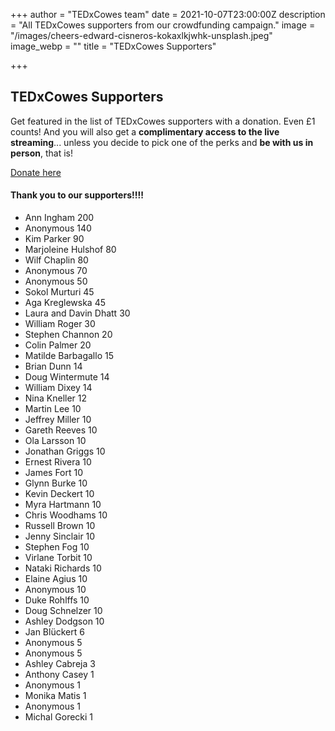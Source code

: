 +++
author = "TEDxCowes team"
date = 2021-10-07T23:00:00Z
description = "All TEDxCowes supporters from our crowdfunding campaign."
image = "/images/cheers-edward-cisneros-kokaxlkjwhk-unsplash.jpeg"
image_webp = ""
title = "TEDxCowes Supporters"

+++
## TEDxCowes Supporters

Get featured in the list of TEDxCowes supporters with a donation. Even £1 counts! And you will also get a **complimentary access to the live streaming**... unless you decide to pick one of the perks and **be with us in person**, that is!

[Donate here](https://chuffed.org/project/tedxcowes/)

#### Thank you to our supporters!!!!

* Ann Ingham	200
* Anonymous	140
* Kim Parker	90
* Marjoleine Hulshof	80
* Wilf Chaplin	80
* Anonymous	70
* Anonymous	50
* Sokol Murturi	45
* Aga Kreglewska	45
* Laura and Davin Dhatt	30
* William Roger	30
* Stephen Channon	20
* Colin Palmer	20
* Matilde Barbagallo	15
* Brian Dunn	14
* Doug Wintermute	14
* William Dixey	14
* Nina Kneller	12
* Martin Lee	10
* Jeffrey Miller	10
* Gareth Reeves	10
* Ola Larsson	10
* Jonathan Griggs	10
* Ernest Rivera	10
* James Fort	10
* Glynn Burke	10
* Kevin Deckert	10
* Myra Hartmann	10
* Chris Woodhams	10
* Russell Brown	10
* Jenny Sinclair	10
* Stephen Fog	10
* Virlane Torbit	10
* Nataki Richards	10
* Elaine Agius	10
* Anonymous	10
* Duke Rohlffs	10
* Doug Schnelzer	10
* Ashley Dodgson	10
* Jan Blückert	6
* Anonymous	5
* Anonymous	5
* Ashley Cabreja	3
* Anthony Casey	1
* Anonymous	1
* Monika Matis	1
* Anonymous	1
* Michal Gorecki	1